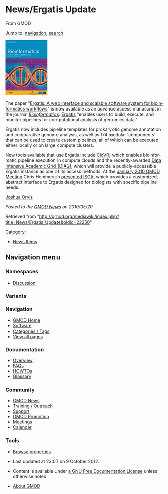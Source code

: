 <div id="mw-page-base" class="noprint">

</div>

<div id="mw-head-base" class="noprint">

</div>

<div id="content" class="mw-body" role="main">

<span id="top"></span>

<div id="mw-js-message" style="display:none;">

</div>



# <span dir="auto">News/Ergatis Update</span>

<div id="bodyContent">

<div id="siteSub">

From GMOD

</div>

<div id="contentSub">

</div>

<div id="jump-to-nav" class="mw-jump">

Jump to: [navigation](#mw-navigation), [search](#p-search)

</div>

<div id="mw-content-text" class="mw-content-ltr" lang="en" dir="ltr">

<div class="floatright">

<a
href="http://bioinformatics.oxfordjournals.org/cgi/content/abstract/btq167v1"
rel="nofollow" title="Ergatis Paper in Bioinformatics"><img
src="../../mediawiki/images/1/12/BionformaticsCover.gif" width="134"
height="175" alt="Ergatis Paper in Bioinformatics" /></a>

</div>

The paper "<a
href="http://bioinformatics.oxfordjournals.org/cgi/content/abstract/btq167v1"
class="external text" rel="nofollow">Ergatis: A web interface and
scalable software system for bioinformatics workflows</a>" is now
available as an advance access manuscript in the journal
*<a href="http://bioinformatics.oxfordjournals.org/"
class="external text" rel="nofollow">Bioinformatics</a>*.
<a href="../Ergatis" class="mw-redirect" title="Ergatis">Ergatis</a>
"enables users to build, execute, and monitor pipelines for
computational analysis of genomics data."

Ergatis now includes pipeline templates for prokaryotic genome
annotation and comparative genome analysis, as well as 174 modular
'components' that can be used to create custom pipelines, all of which
can be executed either locally or on large compute clusters.

New tools available that use Ergatis include
<a href="http://clovr.igs.umaryland.edu" class="external text"
rel="nofollow">CloVR</a>, which enables bioinformatic pipeline execution
in compute clouds and the recently-awarded <a
href="http://www.nsf.gov/awardsearch/showAward.do?AwardNumber=0959894"
class="external text" rel="nofollow">Data Intensive Academic Grid
(DIAG)</a>, which will provide a publicly-accessible Ergatis instance as
one of its access methods. At the [January 2010 GMOD
Meeting](../January_2010_GMOD_Meeting "January 2010 GMOD Meeting") Chris
Hemmerich [presented
ISGA](../File:Jan2010ErgatisForBiologists.pdf "File:Jan2010ErgatisForBiologists.pdf"),
which provides a customized, abstract interface to Ergatis designed for
biologists with specific pipeline needs.

[Joshua Orvis](../User%3AJorvis "User%3AJorvis")

  

<div class="newsfooter">

*Posted to the [GMOD News](../GMOD_News "GMOD News") on 2010/05/20*

</div>

</div>

<div class="printfooter">

Retrieved from
"<http://gmod.org/mediawiki/index.php?title=News/Ergatis_Update&oldid=22250>"

</div>

<div id="catlinks" class="catlinks">

<div id="mw-normal-catlinks" class="mw-normal-catlinks">

[Category](../Special%3ACategories "Special%3ACategories"):

- [News Items](../Category%3ANews_Items "Category%3ANews Items")

</div>

</div>

<div class="visualClear">

</div>

</div>

</div>

<div id="mw-navigation">

## Navigation menu

<div id="mw-head">



<div id="left-navigation">

<div id="p-namespaces" class="vectorTabs" role="navigation"
aria-labelledby="p-namespaces-label">

### Namespaces


- <span id="ca-talk"><a
  href="http://gmod.org/mediawiki/index.php?title=Talk:News/Ergatis_Update&amp;action=edit&amp;redlink=1"
  accesskey="t"
  title="Discussion about the content page [t]">Discussion</a></span>

</div>

<div id="p-variants" class="vectorMenu emptyPortlet" role="navigation"
aria-labelledby="p-variants-label">

### 

### Variants[](#)

<div class="menu">

</div>

</div>

</div>





</div>

</div>

</div>

<div id="mw-panel">

<div id="p-logo" role="banner">

<a href="../Main_Page"
style="background-image: url(../../images/GMOD-cogs.png);"
title="Visit the main page"></a>

</div>

<div id="p-Navigation" class="portal" role="navigation"
aria-labelledby="p-Navigation-label">

### Navigation

<div class="body">

- <span id="n-GMOD-Home">[GMOD Home](../Main_Page)</span>
- <span id="n-Software">[Software](../GMOD_Components)</span>
- <span id="n-Categories-.2F-Tags">[Categories /
  Tags](../Categories)</span>
- <span id="n-View-all-pages">[View all
  pages](../Special:AllPages)</span>

</div>

</div>

<div id="p-Documentation" class="portal" role="navigation"
aria-labelledby="p-Documentation-label">

### Documentation

<div class="body">

- <span id="n-Overview">[Overview](../Overview)</span>
- <span id="n-FAQs">[FAQs](../Category%3AFAQ)</span>
- <span id="n-HOWTOs">[HOWTOs](../Category%3AHOWTO)</span>
- <span id="n-Glossary">[Glossary](../Glossary)</span>

</div>

</div>

<div id="p-Community" class="portal" role="navigation"
aria-labelledby="p-Community-label">

### Community

<div class="body">

- <span id="n-GMOD-News">[GMOD News](../GMOD_News)</span>
- <span id="n-Training-.2F-Outreach">[Training /
  Outreach](../Training_and_Outreach)</span>
- <span id="n-Support">[Support](../Support)</span>
- <span id="n-GMOD-Promotion">[GMOD Promotion](../GMOD_Promotion)</span>
- <span id="n-Meetings">[Meetings](../Meetings)</span>
- <span id="n-Calendar">[Calendar](../Calendar)</span>

</div>

</div>

<div id="p-tb" class="portal" role="navigation"
aria-labelledby="p-tb-label">

### Tools

<div class="body">


- <span id="t-smwbrowselink"><a href="../Special%3ABrowse/News-2FErgatis_Update"
  rel="smw-browse">Browse properties</a></span>


</div>

</div>

</div>

</div>

<div id="footer" role="contentinfo">

- <span id="footer-info-lastmod">Last updated at 23:07 on 9 October
  2012.</span>
<!-- - <span id="footer-info-viewcount">7,122 page views.</span> -->
- <span id="footer-info-copyright">Content is available under
  <a href="http://www.gnu.org/licenses/fdl-1.3.html" class="external"
  rel="nofollow">a GNU Free Documentation License</a> unless otherwise
  noted.</span>

<!-- -->

- <span id="footer-places-about">[About
  GMOD](../GMOD%3AAbout "GMOD%3AAbout")</span>

<!-- -->






</div>
